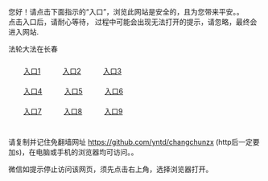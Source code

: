 您好！请点击下面指示的“入口”，浏览此网站是安全的，且为您带来平安。。 <br/>
点击入口后，请耐心等待， 过程中可能会出现无法打开的提示，请忽略，最终会进入网站. </br>

法轮大法在长春<br/>
<div style="padding:10px"><a style="margin:20px" target="_blank" href="https://d1z7orltlyjd3q.cloudfront.net/2Qpsp?hozsgwxb" id="ccLink1" rel="nofollow">入口1</a> <a target="_blank" style="margin:20px" href="https://d14bfojcn3finr.cloudfront.net/2Qpsp?lxqng" id="ccLink2" rel="nofollow">入口2</a> <a style="margin:20px" target="_blank" href="https://d7wklfm9e0sp8.cloudfront.net/2Qpsp?svmzewf" id="ccLink3" rel="nofollow">入口3</a></div>

<div style="padding:10px" ><a style="margin:20px" target="_blank" href="https://d1z7orltlyjd3q.cloudfront.net/2Qpsp?hozsgwxb" id="ccLink4" rel="nofollow">入口4</a> <a style="margin:20px" href="https://d14bfojcn3finr.cloudfront.net/2Qpsp?lxqng" target="_blank" id="ccLink5" rel="nofollow">入口5</a> <a style="margin:20px" href="https://d7wklfm9e0sp8.cloudfront.net/2Qpsp?svmzewf" target="_blank" id="ccLink6" rel="nofollow">入口6</a></div>

<div style="padding:10px"><a style="margin:20px" target="_blank" href="https://d1z7orltlyjd3q.cloudfront.net/2Qpsp?hozsgwxb" id="ccLink7" rel="nofollow">入口7</a> <a style="margin:20px" href="https://d14bfojcn3finr.cloudfront.net/2Qpsp?lxqng" target="_blank" id="ccLink8" rel="nofollow">入口8</a> <a style="margin:20px" target="_blank" href="https://d7wklfm9e0sp8.cloudfront.net/2Qpsp?svmzewf" id="ccLink9" rel="nofollow">入口9</a></div>

<br/>



请复制并记住免翻墙网址 https://github.com/yntd/changchunzx (http后一定要加s)，在电脑或手机的浏览器均可访问。。<br/>

微信如提示停止访问该网页，须先点击右上角，选择浏览器打开。
